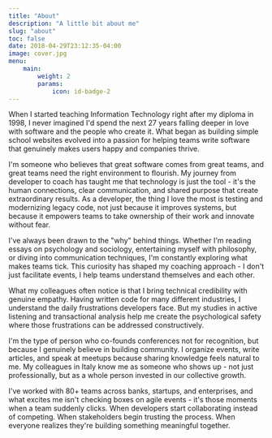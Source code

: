 ```yaml
---
title: "About"
description: "A little bit about me"
slug: "about"
toc: false
date: 2018-04-29T23:12:35-04:00
image: cover.jpg
menu:
    main:
        weight: 2
        params: 
            icon: id-badge-2
---
```


When I started teaching Information Technology right after my diploma in 1998, I never imagined I'd spend the next 27 years falling deeper in love with software and the people who create it. What began as building simple school websites evolved into a passion for helping teams write software that genuinely makes users happy and companies thrive.

I'm someone who believes that great software comes from great teams, and great teams need the right environment to flourish. My journey from developer to coach has taught me that technology is just the tool - it's the human connections, clear communication, and shared purpose that create extraordinary results. As a developer, the thing I love the most is testing and modernizing legacy code, not just because it improves systems, but because it empowers teams to take ownership of their work and innovate without fear.

I've always been drawn to the "why" behind things. Whether I'm reading essays on psychology and sociology, entertaining myself with philosophy, or diving into communication techniques, I'm constantly exploring what makes teams tick. This curiosity has shaped my coaching approach - I don't just facilitate events, I help teams understand themselves and each other.

What my colleagues often notice is that I bring technical credibility with genuine empathy. Having written code for many different industries, I understand the daily frustrations developers face. But my studies in active listening and transactional analysis help me create the psychological safety where those frustrations can be addressed constructively.

I'm the type of person who co-founds conferences not for recognition, but because I genuinely believe in building community. I organize events, write articles, and speak at meetups because sharing knowledge feels natural to me. My colleagues in Italy know me as someone who shows up - not just professionally, but as a whole person invested in our collective growth.

I've worked with 80+ teams across banks, startups, and enterprises, and what excites me isn't checking boxes on agile events - it's those moments when a team suddenly clicks. When developers start collaborating instead of competing. When stakeholders begin trusting the process. When everyone realizes they're building something meaningful together.
